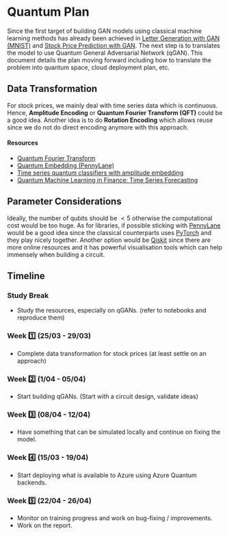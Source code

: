 # Quantum Plan

Since the first target of building GAN models using classical machine learning methods has already been achieved in [Letter Generation with GAN (MNIST)](/notebooks/mnist/mnist_gan.ipynb) and [Stock Price Prediction with GAN](/notebooks/stock/stock_gan.ipynb). The next step is to translates the model to use Quantum General Adversarial Network (qGAN). This document details the plan moving forward including how to translate the problem into quantum space, cloud deployment plan, etc.

## Data Transformation

For stock prices, we mainly deal with time series data which is continuous. Hence, **Amplitude Encoding** or **Quantum Fourier Transform (QFT)** could be a good idea. Another idea is to do **Rotation Encoding** which allows reuse since we do not do direct encoding anymore with this approach.

#### Resources

- [Quantum Fourier Transform](https://jonathan-hui.medium.com/qc-quantum-fourier-transform-45436f90a43)
- [Quantum Embedding (PennyLane)](https://pennylane.ai/qml/glossary/quantum_embedding/)
- [Time series quantum classifiers with amplitude embedding](https://link.springer.com/article/10.1007/s42484-023-00133-0#:~:text=In%20this%20work%2C%20we%20encode,2%5En%20with%20unitary%20norm.)
- [Quantum Machine Learning in Finance: Time Series Forecasting](https://arxiv.org/abs/2202.00599)

## Parameter Considerations

Ideally, the number of qubits should be $\lt 5$ otherwise the computational cost would be too huge. As for libraries, if possible sticking with [PennyLane](https://pennylane.ai) would be a good idea since the classical counterparts uses [PyTorch](https://pytorch.org) and they play nicely together. Another option would be [Qiskit](http://qiskit.org) since there are more online resources and it has powerful visualisation tools which can help immensely when building a circuit.

## Timeline

### Study Break

- Study the resources, especially on qGANs. (refer to notebooks and reproduce them)

### Week 1️⃣ (25/03 - 29/03)

- Complete data transformation for stock prices (at least settle on an approach)

### Week 2️⃣ (1/04 - 05/04)

- Start building qGANs. (Start with a circuit design, validate ideas)

### Week 3️⃣ (08/04 - 12/04)

- Have something that can be simulated locally and continue on fixing the model.

### Week 4️⃣ (15/03 - 19/04)

- Start deploying what is available to Azure using Azure Quantum backends.

### Week 5️⃣ (22/04 - 26/04)

- Monitor on training progress and work on bug-fixing / improvements.
- Work on the report.
